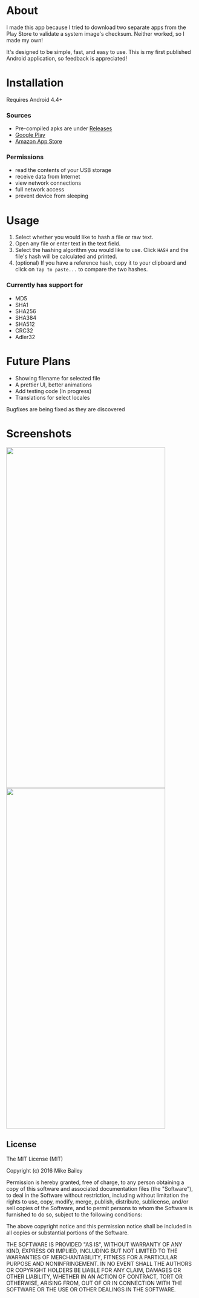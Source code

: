 # About

I made this app because I tried to download two separate apps from the Play Store to validate a system image's checksum. Neither worked, so I made my own!

It's designed to be simple, fast, and easy to use. This is my first published Android application, so feedback is appreciated!

# Installation

Requires Android 4.4+

### Sources
* Pre-compiled apks are under [Releases](https://github.com/Miskerest/Hashr/releases)
* [Google Play](https://play.google.com/store/apps/details?id=com.misker.mike.hasher)
* [Amazon App Store](http://a.co/dk4aA1O)

### Permissions

* read the contents of your USB storage
* receive data from Internet
* view network connections
* full network access
* prevent device from sleeping

# Usage
1. Select whether you would like to hash a file or raw text.
2. Open any file or enter text in the text field.
3. Select the hashing algorithm you would like to use. Click `HASH` and the file's hash will be calculated and printed.
4. (optional) If you have a reference hash, copy it to your clipboard and click on `Tap to paste...` to compare the two hashes.

### Currently has support for
* MD5
* SHA1
* SHA256
* SHA384
* SHA512
* CRC32
* Adler32

# Future Plans

* Showing filename for selected file
* A prettier UI, better animations
* Add testing code (In progress)
* Translations for select locales

Bugfixes are being fixed as they are discovered

# Screenshots
<img src="https://lh3.googleusercontent.com/CqD_ufFeLSInDyIzIrKfbRXHDDuAkeFv5I21zGiMCqFi1m8NjqJYcKdACMQDbKUZ5ow=h900"  width="420" height="900"><img src="https://lh3.googleusercontent.com/wCIF0JWT7eTv3yUPMQ8xfMGQdWdyl0ugq5O3fj8pi8Thxn52l_abSE9yXzcg8YWOQGXF=h900-rw"  width="420" height="900">

## License

The MIT License (MIT)

Copyright (c) 2016 Mike Bailey

Permission is hereby granted, free of charge, to any person obtaining a copy
of this software and associated documentation files (the "Software"), to deal
in the Software without restriction, including without limitation the rights
to use, copy, modify, merge, publish, distribute, sublicense, and/or sell
copies of the Software, and to permit persons to whom the Software is
furnished to do so, subject to the following conditions:

The above copyright notice and this permission notice shall be included in all
copies or substantial portions of the Software.

THE SOFTWARE IS PROVIDED "AS IS", WITHOUT WARRANTY OF ANY KIND, EXPRESS OR
IMPLIED, INCLUDING BUT NOT LIMITED TO THE WARRANTIES OF MERCHANTABILITY,
FITNESS FOR A PARTICULAR PURPOSE AND NONINFRINGEMENT. IN NO EVENT SHALL THE
AUTHORS OR COPYRIGHT HOLDERS BE LIABLE FOR ANY CLAIM, DAMAGES OR OTHER
LIABILITY, WHETHER IN AN ACTION OF CONTRACT, TORT OR OTHERWISE, ARISING FROM,
OUT OF OR IN CONNECTION WITH THE SOFTWARE OR THE USE OR OTHER DEALINGS IN THE
SOFTWARE.
